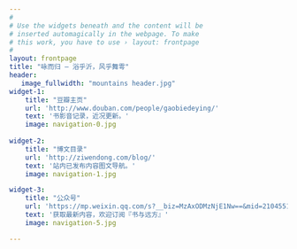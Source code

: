 ```yaml
---
#
# Use the widgets beneath and the content will be
# inserted automagically in the webpage. To make
# this work, you have to use › layout: frontpage
#
layout: frontpage
title: "咏而归 – 浴乎沂，风乎舞雩"
header:
   image_fullwidth: "mountains header.jpg"
widget-1:
    title: "豆瓣主页"
    url: 'http://www.douban.com/people/gaobiedeying/'
    text: '书影音记录，近况更新。'
    image: navigation-0.jpg
    
widget-2:
    title: "博文目录"
    url: 'http://ziwendong.com/blog/'
    text: '站内已发布内容图文导航。'
    image: navigation-1.jpg

widget-3:
    title: "公众号"
    url: 'https://mp.weixin.qq.com/s?__biz=MzAxODMzNjE1Nw==&mid=210455186&idx=1&sn=c5dbe16c97251ec00b7c470ecd7c33dc&scene=1&srcid=0119L9oq4Wbsm6wPExT1TziY&pass_ticket=dQlfceA6Qoikv1xZAndfmektOLxyS8nMduzX%2BC%2B0lnaCBrUiv8Yfg4u%2Fw8t6OTmr#rd'
    text: '获取最新内容，欢迎订阅『书与远方』'
    image: navigation-5.jpg

---
```

